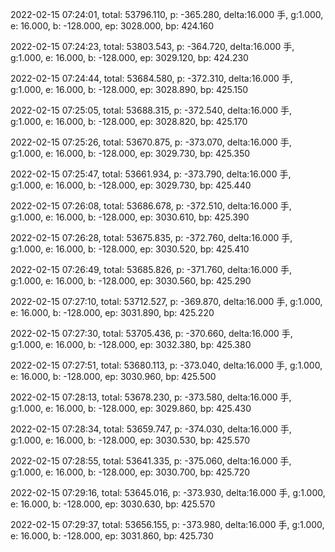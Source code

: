 2022-02-15 07:24:01, total: 53796.110, p: -365.280, delta:16.000 手, g:1.000, e: 16.000, b: -128.000, ep: 3028.000, bp: 424.160

2022-02-15 07:24:23, total: 53803.543, p: -364.720, delta:16.000 手, g:1.000, e: 16.000, b: -128.000, ep: 3029.120, bp: 424.230

2022-02-15 07:24:44, total: 53684.580, p: -372.310, delta:16.000 手, g:1.000, e: 16.000, b: -128.000, ep: 3028.890, bp: 425.150

2022-02-15 07:25:05, total: 53688.315, p: -372.540, delta:16.000 手, g:1.000, e: 16.000, b: -128.000, ep: 3028.820, bp: 425.170

2022-02-15 07:25:26, total: 53670.875, p: -373.070, delta:16.000 手, g:1.000, e: 16.000, b: -128.000, ep: 3029.730, bp: 425.350

2022-02-15 07:25:47, total: 53661.934, p: -373.790, delta:16.000 手, g:1.000, e: 16.000, b: -128.000, ep: 3029.730, bp: 425.440

2022-02-15 07:26:08, total: 53686.678, p: -372.510, delta:16.000 手, g:1.000, e: 16.000, b: -128.000, ep: 3030.610, bp: 425.390

2022-02-15 07:26:28, total: 53675.835, p: -372.760, delta:16.000 手, g:1.000, e: 16.000, b: -128.000, ep: 3030.520, bp: 425.410

2022-02-15 07:26:49, total: 53685.826, p: -371.760, delta:16.000 手, g:1.000, e: 16.000, b: -128.000, ep: 3030.560, bp: 425.290

2022-02-15 07:27:10, total: 53712.527, p: -369.870, delta:16.000 手, g:1.000, e: 16.000, b: -128.000, ep: 3031.890, bp: 425.220

2022-02-15 07:27:30, total: 53705.436, p: -370.660, delta:16.000 手, g:1.000, e: 16.000, b: -128.000, ep: 3032.380, bp: 425.380

2022-02-15 07:27:51, total: 53680.113, p: -373.040, delta:16.000 手, g:1.000, e: 16.000, b: -128.000, ep: 3030.960, bp: 425.500

2022-02-15 07:28:13, total: 53678.230, p: -373.580, delta:16.000 手, g:1.000, e: 16.000, b: -128.000, ep: 3029.860, bp: 425.430

2022-02-15 07:28:34, total: 53659.747, p: -374.030, delta:16.000 手, g:1.000, e: 16.000, b: -128.000, ep: 3030.530, bp: 425.570

2022-02-15 07:28:55, total: 53641.335, p: -375.060, delta:16.000 手, g:1.000, e: 16.000, b: -128.000, ep: 3030.700, bp: 425.720

2022-02-15 07:29:16, total: 53645.016, p: -373.930, delta:16.000 手, g:1.000, e: 16.000, b: -128.000, ep: 3030.630, bp: 425.570

2022-02-15 07:29:37, total: 53656.155, p: -373.980, delta:16.000 手, g:1.000, e: 16.000, b: -128.000, ep: 3031.860, bp: 425.730
